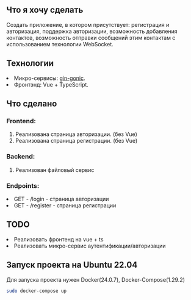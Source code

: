 <h2>Что я хочу сделать</h2>
<p>Создать приложение, в котором присутствует: регистрация и авторизация, поддержка авторизации, возможность добавления контактов, возможность отправки сообщений этим контактам с использованием технологии WebSocket.</p>
<h2>Технологии</h2>
<li>Микро-сервисы: <a href="https://github.com/gin-gonic/gin">gin-gonic</a>.</li>
<li>Фронтэнд: Vue + TypeScript.</li>
<h2>Что сделано</h2>
<h3>Frontend:</h3>
<ol>
  <li>Реализована страница авторизации. (без Vue)</li>
  <li>Реализована страница регистрации. (без Vue)</li>
</ol>
<h3>Backend:</h3>
<ol>
  <li>Реализован файловый сервис</li>
</ol>
<h3>Endpoints:</h3>
<li> GET - /login - страница авторизации</li>
<li> GET - /register - страница регистрации</li>
<h2>TODO</h2>
<li>Реализовать фронтенд на vue + ts</li>
<li>Реализовать микро-сервис аутентификации/авторизации</li>
<h2>Запуск проекта на Ubuntu 22.04</h2>
<p>Для запуска проекта нужен Docker(24.0.7), Docker-Compose(1.29.2) </p>

```bash
sudo docker-compose up
```
